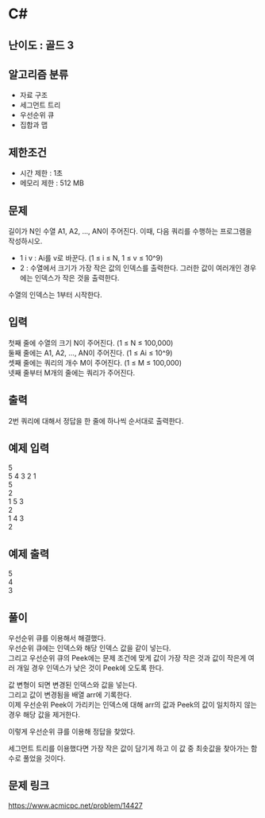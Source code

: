 # C#

## 난이도 : 골드 3

## 알고리즘 분류
  - 자료 구조
  - 세그먼트 트리
  - 우선순위 큐
  - 집합과 맵

## 제한조건
  - 시간 제한 : 1초
  - 메모리 제한 : 512 MB

## 문제
길이가 N인 수열 A1, A2, ..., AN이 주어진다. 이때, 다음 쿼리를 수행하는 프로그램을 작성하시오.<br/>

  - 1 i v : Ai를 v로 바꾼다. (1 ≤ i ≤ N, 1 ≤ v ≤ 10^9)
  - 2 : 수열에서 크기가 가장 작은 값의 인덱스를 출력한다. 그러한 값이 여러개인 경우에는 인덱스가 작은 것을 출력한다.

수열의 인덱스는 1부터 시작한다.<br/>


## 입력
첫째 줄에 수열의 크기 N이 주어진다. (1 ≤ N ≤ 100,000)<br/>
둘째 줄에는 A1, A2, ..., AN이 주어진다. (1 ≤ Ai ≤ 10^9)<br/>
셋째 줄에는 쿼리의 개수 M이 주어진다. (1 ≤ M ≤ 100,000)<br/>
넷째 줄부터 M개의 줄에는 쿼리가 주어진다.<br/>


## 출력
2번 쿼리에 대해서 정답을 한 줄에 하나씩 순서대로 출력한다.<br/>


## 예제 입력
5<br/>
5 4 3 2 1<br/>
5<br/>
2<br/>
1 5 3<br/>
2<br/>
1 4 3<br/>
2<br/>


## 예제 출력
5<br/>
4<br/>
3<br/>


## 풀이
우선순위 큐를 이용해서 해결했다.<br/>
우선순위 큐에는 인덱스와 해당 인덱스 값을 같이 넣는다.<br/>
그리고 우선순위 큐의 Peek에는 문제 조건에 맞게 값이 가장 작은 것과 값이 작은게 여러 개일 경우 인덱스가 낮은 것이 Peek에 오도록 한다.<br/>


값 변형이 되면 변경된 인덱스와 값을 넣는다.<br/>
그리고 값이 변경됨을 배열 arr에 기록한다.<br/>
이제 우선순위 Peek이 가리키는 인덱스에 대해 arr의 값과 Peek의 값이 일치하지 않는 경우 해당 값을 제거한다.<br/>


이렇게 우선순위 큐를 이용해 정답을 찾았다.<br/>


세그먼트 트리를 이용했다면 가장 작은 값이 담기게 하고 이 값 중 최솟값을 찾아가는 함수로 풀었을 것이다.<br/>


## 문제 링크
https://www.acmicpc.net/problem/14427